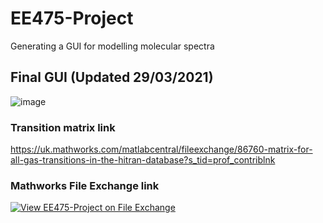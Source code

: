 # EE475-Project
Generating a GUI for modelling molecular spectra

## Final GUI (Updated 29/03/2021)
![image](https://user-images.githubusercontent.com/44679207/113141959-4343eb00-9222-11eb-8679-a07811436e54.png)

### Transition matrix link
https://uk.mathworks.com/matlabcentral/fileexchange/86760-matrix-for-all-gas-transitions-in-the-hitran-database?s_tid=prof_contriblnk

### Mathworks File Exchange link
[![View EE475-Project on File Exchange](https://www.mathworks.com/matlabcentral/images/matlab-file-exchange.svg)](https://uk.mathworks.com/matlabcentral/fileexchange/authors/my_fileexchange?s_tid=gn_mlc_fx_myfx)
